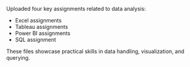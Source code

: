 Uploaded four key assignments related to data analysis:
- Excel assignments
- Tableau assignments
- Power BI assignments
- SQL assignment

These files showcase practical skills in data handling, visualization, and querying.
